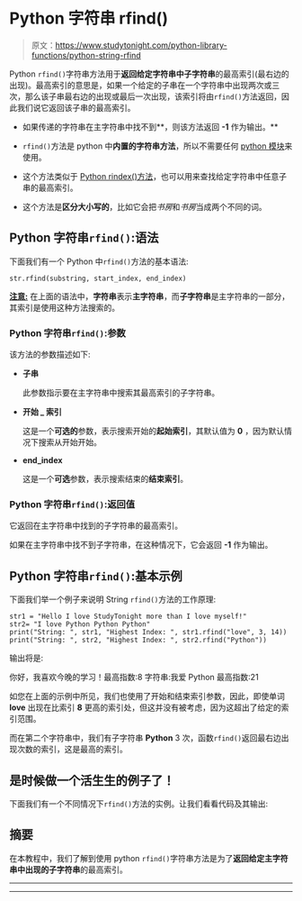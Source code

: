 # Python 字符串 rfind()

> 原文：<https://www.studytonight.com/python-library-functions/python-string-rfind>

Python `rfind()`字符串方法用于**返回给定字符串中子字符串**的最高索引(最右边的出现)。最高索引的意思是，如果一个给定的子串在一个字符串中出现两次或三次，那么该子串最右边的出现或最后一次出现，该索引将由`rfind()`方法返回，因此我们说它返回该子串的最高索引。

*   如果传递的字符串在主字符串中找不到**，则该方法返回 **-1** 作为输出。**

*   `rfind()`方法是 python 中**内置的字符串方法**，所以不需要任何 [python 模块](https://www.studytonight.com/python/modules-and-functions)来使用。

*   这个方法类似于 [Python rindex()方法](https://www.studytonight.com/python-library-functions/python-string-rindex)，也可以用来查找给定字符串中任意子串的最高索引。

*   这个方法是**区分大小写的**，比如它会把*书房*和*书房*当成两个不同的词。

## Python 字符串`rfind()`:语法

下面我们有一个 Python 中`rfind()`方法的基本语法:

```
str.rfind(substring, start_index, end_index)
```

<u>**注意:**</u> 在上面的语法中，**字符串**表示**主字符串**，而**子字符串**是主字符串的一部分，其索引是使用这种方法搜索的。

### Python 字符串`rfind()`:参数

该方法的参数描述如下:

*   **子串**

    此参数指示要在主字符串中搜索其最高索引的子字符串。

*   **开始 _ 索引**

    这是一个**可选的**参数，表示搜索开始的**起始索引**，其默认值为 **0** ，因为默认情况下搜索从开始开始。

*   **end_index**

    这是一个**可选**参数，表示搜索结束的**结束索引**。

### Python 字符串`rfind()`:返回值

它返回在主字符串中找到的子字符串的最高索引。

如果在主字符串中找不到子字符串，在这种情况下，它会返回 **-1** 作为输出。

## Python 字符串`rfind()`:基本示例

下面我们举一个例子来说明 String `rfind()`方法的工作原理:

```
str1 = "Hello I love StudyTonight more than I love myself!"
str2= "I love Python Python Python"
print("String: ", str1, "Highest Index: ", str1.rfind("love", 3, 14))
print("String: ", str2, "Highest Index: ", str2.rfind("Python")) 
```

输出将是:

你好，我喜欢今晚的学习！最高指数:8
字符串:我爱 Python 最高指数:21

如您在上面的示例中所见，我们也使用了开始和结束索引参数，因此，即使单词 **love** 出现在比索引 **8** 更高的索引处，但这并没有被考虑，因为这超出了给定的索引范围。

而在第二个字符串中，我们有子字符串 **Python** 3 次，函数`rfind()`返回最右边出现次数的索引，这是最高的索引。

## 是时候做一个活生生的例子了！

下面我们有一个不同情况下`rfind()`方法的实例。让我们看看代码及其输出:

## 摘要

在本教程中，我们了解到使用 python `rfind()`字符串方法是为了**返回给定主字符串中出现的子字符串**的最高索引。

* * *

* * *